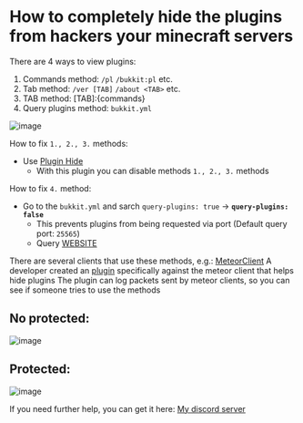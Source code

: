 # How to completely hide the plugins from hackers your minecraft servers

There are 4 ways to view plugins:

1. Commands method: `/pl` `/bukkit:pl` etc.
2. Tab method: `/ver [TAB]` `/about <TAB>` etc.
3. TAB method: [TAB]:{commands}
4. Query plugins method: `bukkit.yml`

![image](https://github.com/ArteffKod/hide-full-plugins/assets/68272364/3f2e6981-7cea-4336-8a02-f3c8ccd0a457)



How to fix `1., 2., 3.` methods:
- Use [Plugin Hide](https://www.spigotmc.org/resources/plugin-hide-1-13-1-20-choose-which-commands-players-can-execute-and-see.68767/)
  - With this plugin you can disable methods `1., 2., 3.` methods


How to fix `4.` method:
- Go to the `bukkit.yml` and sarch `query-plugins: true` -> **`query-plugins: false`**
  - This prevents plugins from being requested via port (Default query port: `25565`)
  - Query [WEBSITE](https://mcsrvstat.us/)

There are several clients that use these methods, e.g.: [MeteorClient](https://meteorclient.com/)
A developer created an [plugin](https://www.spigotmc.org/resources/plugin-hide-1-16-1-20-hide-plugins-from-hacked-clients.112271/) specifically against the meteor client that helps hide plugins
The plugin can log packets sent by meteor clients, so you can see if someone tries to use the methods

## No protected:
![image](https://github.com/ArteffKod/hide-full-plugins/assets/68272364/93e8488d-7067-44bc-8915-d03826d15007)


## Protected:
![image](https://github.com/ArteffKod/hide-full-plugins/assets/68272364/2ef035e8-f372-4c92-9374-dd8863d08c1c)









If you need further help, you can get it here: [My discord server](https://dc.gleaks.pro/)
